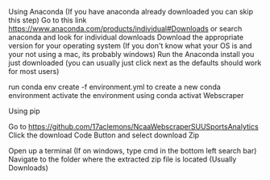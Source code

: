 Using Anaconda
(If you have anaconda already downloaded you can skip this step)
Go to this link https://www.anaconda.com/products/individual#Downloads
or search anaconda and look for individual downloads
Download the appropriate version for your operating system (If you don't know what your OS is and your not using a mac, its probably windows)
Run the Anaconda install you just downloaded (you can usually just click next as the defaults should work for most users)

run conda env create -f environment.yml to create a new conda environment
activate the environment using conda activat Webscraper


Using pip

Go to https://github.com/17aclemons/NcaaWebscraperSUUSportsAnalytics
Click the download Code Button and select download Zip

Open up a terminal
(If on windows, type cmd in the bottom left search bar)
Navigate to the folder where the extracted zip file is located (Usually Downloads)
